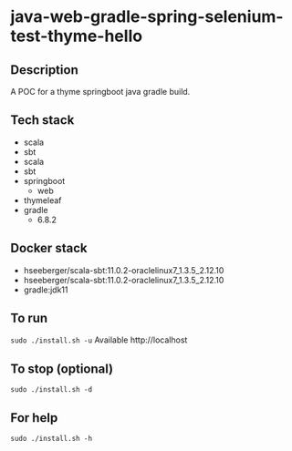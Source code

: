 # java-web-gradle-spring-selenium-test-thyme-hello

## Description
A POC for a thyme springboot java gradle build.

## Tech stack
- scala
- sbt
- scala
- sbt
- springboot
  - web
- thymeleaf
- gradle
  - 6.8.2

## Docker stack
- hseeberger/scala-sbt:11.0.2-oraclelinux7_1.3.5_2.12.10
- hseeberger/scala-sbt:11.0.2-oraclelinux7_1.3.5_2.12.10
- gradle:jdk11

## To run
`sudo ./install.sh -u`
Available http://localhost

## To stop (optional)
`sudo ./install.sh -d`

## For help
`sudo ./install.sh -h`
